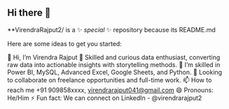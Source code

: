 ## Hi there 👋

**VirendraRajput2/ is a ✨ _special_ ✨ repository because its README.md

Here are some ideas to get you started:

👋 Hi, I’m Virendra Rajput
👀 Skilled and curious data enthusiast, converting raw data into actionable insights with storytelling methods.
🌱 I’m skilled in Power BI, MySQL, Advanced Excel, Google Sheets, and Python.
💞️ Looking to collaborate on freelance opportunities and full-time work.
📫 How to reach me +91 909858xxxx, virendrarajput041@gmail.com
😄 Pronouns: He/Him
⚡ Fun fact: We can connect on LinkedIn - @virendrarajput2
